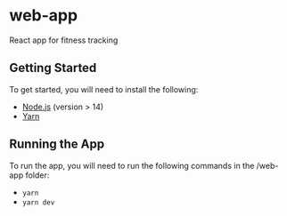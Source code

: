 # web-app
React app for fitness tracking

## Getting Started
To get started, you will need to install the following:
- [Node.js](https://nodejs.org/en/) (version > 14)
- [Yarn](https://yarnpkg.com/en/docs/install)

## Running the App
To run the app, you will need to run the following commands in the /web-app folder:
- `yarn`
- `yarn dev`

